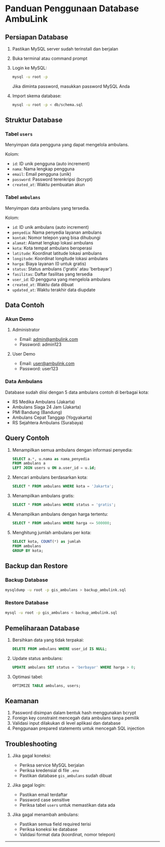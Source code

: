 # Panduan Penggunaan Database AmbuLink

## Persiapan Database

1. Pastikan MySQL server sudah terinstall dan berjalan
2. Buka terminal atau command prompt
3. Login ke MySQL:

   ```bash
   mysql -u root -p
   ```

   Jika diminta password, masukkan password MySQL Anda

4. Import skema database:
   ```bash
   mysql -u root -p < db/schema.sql
   ```

## Struktur Database

### Tabel `users`

Menyimpan data pengguna yang dapat mengelola ambulans.

Kolom:

- `id`: ID unik pengguna (auto increment)
- `nama`: Nama lengkap pengguna
- `email`: Email pengguna (unik)
- `password`: Password terenkripsi (bcrypt)
- `created_at`: Waktu pembuatan akun

### Tabel `ambulans`

Menyimpan data ambulans yang tersedia.

Kolom:

- `id`: ID unik ambulans (auto increment)
- `penyedia`: Nama penyedia layanan ambulans
- `kontak`: Nomor telepon yang bisa dihubungi
- `alamat`: Alamat lengkap lokasi ambulans
- `kota`: Kota tempat ambulans beroperasi
- `latitude`: Koordinat latitude lokasi ambulans
- `longitude`: Koordinat longitude lokasi ambulans
- `harga`: Biaya layanan (0 untuk gratis)
- `status`: Status ambulans ('gratis' atau 'berbayar')
- `fasilitas`: Daftar fasilitas yang tersedia
- `user_id`: ID pengguna yang mengelola ambulans
- `created_at`: Waktu data dibuat
- `updated_at`: Waktu terakhir data diupdate

## Data Contoh

### Akun Demo

1. Administrator

   - Email: admin@ambulink.com
   - Password: admin123

2. User Demo
   - Email: user@ambulink.com
   - Password: user123

### Data Ambulans

Database sudah diisi dengan 5 data ambulans contoh di berbagai kota:

- RS Medika Ambulans (Jakarta)
- Ambulans Siaga 24 Jam (Jakarta)
- PMI Bandung (Bandung)
- Ambulans Cepat Tanggap (Yogyakarta)
- RS Sejahtera Ambulans (Surabaya)

## Query Contoh

1. Menampilkan semua ambulans dengan informasi penyedia:

   ```sql
   SELECT a.*, u.nama as nama_penyedia
   FROM ambulans a
   LEFT JOIN users u ON a.user_id = u.id;
   ```

2. Mencari ambulans berdasarkan kota:

   ```sql
   SELECT * FROM ambulans WHERE kota = 'Jakarta';
   ```

3. Menampilkan ambulans gratis:

   ```sql
   SELECT * FROM ambulans WHERE status = 'gratis';
   ```

4. Menampilkan ambulans dengan harga tertentu:

   ```sql
   SELECT * FROM ambulans WHERE harga <= 500000;
   ```

5. Menghitung jumlah ambulans per kota:
   ```sql
   SELECT kota, COUNT(*) as jumlah
   FROM ambulans
   GROUP BY kota;
   ```

## Backup dan Restore

### Backup Database

```bash
mysqldump -u root -p gis_ambulans > backup_ambulink.sql
```

### Restore Database

```bash
mysql -u root -p gis_ambulans < backup_ambulink.sql
```

## Pemeliharaan Database

1. Bersihkan data yang tidak terpakai:

   ```sql
   DELETE FROM ambulans WHERE user_id IS NULL;
   ```

2. Update status ambulans:

   ```sql
   UPDATE ambulans SET status = 'berbayar' WHERE harga > 0;
   ```

3. Optimasi tabel:
   ```sql
   OPTIMIZE TABLE ambulans, users;
   ```

## Keamanan

1. Password disimpan dalam bentuk hash menggunakan bcrypt
2. Foreign key constraint mencegah data ambulans tanpa pemilik
3. Validasi input dilakukan di level aplikasi dan database
4. Penggunaan prepared statements untuk mencegah SQL injection

## Troubleshooting

1. Jika gagal koneksi:

   - Periksa service MySQL berjalan
   - Periksa kredensial di file `.env`
   - Pastikan database `gis_ambulans` sudah dibuat

2. Jika gagal login:

   - Pastikan email terdaftar
   - Password case sensitive
   - Periksa tabel `users` untuk memastikan data ada

3. Jika gagal menambah ambulans:
   - Pastikan semua field required terisi
   - Periksa koneksi ke database
   - Validasi format data (koordinat, nomor telepon)

---
